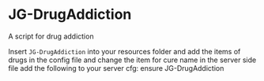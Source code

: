 # JG-DrugAddiction

A script for drug addiction 




Insert `JG-DrugAddiction` into your resources folder
and add the items of drugs in the config file
and change the item for cure name in the server side file
add the following to your server cfg:
 ensure JG-DrugAddiction

